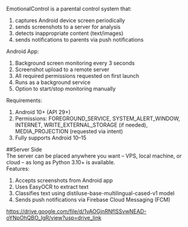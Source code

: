 EmotionalControl is a parental control system that:  
1. captures Android device screen periodically  
2. sends screenshots to a server for analysis  
3. detects inappropriate content (text/images)  
4. sends notifications to parents via push notifications

Android App:  
1. Background screen monitoring every 3 seconds
2. Screenshot upload to a remote server
3. All required permissions requested on first launch
4. Runs as a background service
5. Option to start/stop monitoring manually

Requirements:  
1. Android 10+ (API 29+)
2. Permissions: FOREGROUND_SERVICE, SYSTEM_ALERT_WINDOW, INTERNET, WRITE_EXTERNAL_STORAGE (if needed), MEDIA_PROJECTION (requested via intent)
3. Fully supports Android 10–15

##Server Side  
The server can be placed anywhere you want – VPS, local machine, or cloud – as long as Python 3.10+ is available.  
Features:  
1. Accepts screenshots from Android app
2. Uses EasyOCR to extract text
3. Classifies text using distiluse-base-multilingual-cased-v1 model
4. Sends push notifications via Firebase Cloud Messaging (FCM)




https://drive.google.com/file/d/1vAOGjnRNflSSvwNEAD-oYNpOhQBO_IgR/view?usp=drive_link
